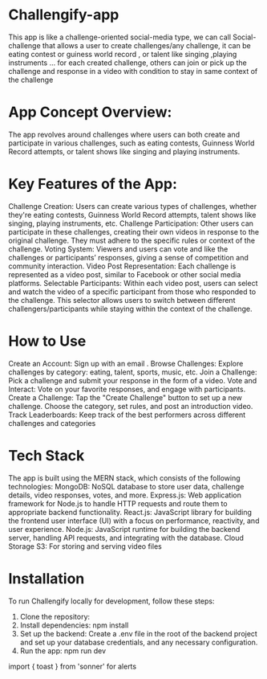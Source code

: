 # Challengify-app
            
This app is like a challenge-oriented social-media type, we can call Social-challenge that allows a user to  create challenges/any challenge, it can be eating contest or guiness world record , or talent like singing ,playing instruments ... for each created challenge,  others can join or pick up the challenge and  response in a video  with condition to stay in same context of the challenge 

# App Concept Overview:
The app revolves around challenges where users can both create and participate in various challenges, such as eating contests, Guinness World Record attempts, or talent shows like singing and playing instruments.

# Key Features of the App:
Challenge Creation: Users can create various types of challenges, whether they're eating contests, Guinness World Record attempts, talent shows like singing, playing instruments, etc.
Challenge Participation: Other users can participate in these challenges, creating their own videos in response to the original challenge. They must adhere to the specific rules or context of the challenge.
Voting System: Viewers and users can vote and like the challenges or participants’ responses, giving a sense of competition and community interaction.
Video Post Representation: Each challenge is represented as a video post, similar to Facebook or other social media platforms.
Selectable Participants: Within each video post, users can select and watch the video of a specific participant from those who responded to the challenge. This selector allows users to switch between different challengers/participants while staying within the context of the challenge.

# How to Use
Create an Account:
Sign up with an email .
Browse Challenges:
Explore challenges by category: eating, talent, sports, music, etc.
Join a Challenge:
Pick a challenge and submit your response in the form of a video.
Vote and Interact:
Vote on your favorite responses, and engage with participants.
Create a Challenge:
Tap the "Create Challenge" button to set up a new challenge. Choose the category, set rules, and post an introduction video.
Track Leaderboards:
Keep track of the best performers across different challenges and categories

# Tech Stack
The app is built using the MERN stack, which consists of the following technologies:
MongoDB: NoSQL database to store user data, challenge details, video responses, votes, and more.
Express.js: Web application framework for Node.js to handle HTTP requests and route them to appropriate backend functionality.
React.js: JavaScript library for building the frontend user interface (UI) with a focus on performance, reactivity, and user experience.
Node.js: JavaScript runtime for building the backend server, handling API requests, and integrating with the database.
Cloud Storage S3: For storing and serving video files

# Installation
To run Challengify locally for development, follow these steps:
1. Clone the repository:
2. Install dependencies:
npm install
3. Set up the backend:
Create a .env file in the root of the backend project and set up your database credentials,  and any necessary configuration.
4. Run the app: npm run dev


import { toast } from 'sonner' for alerts